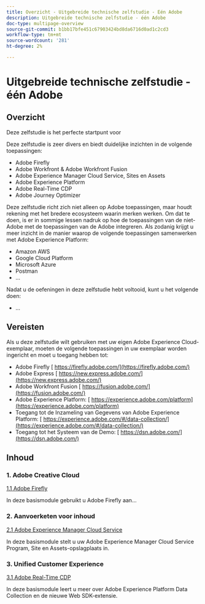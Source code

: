 ```yaml
---
title: Overzicht - Uitgebreide technische zelfstudie - Eén Adobe
description: Uitgebreide technische zelfstudie - één Adobe
doc-type: multipage-overview
source-git-commit: b1bb17bfe451c67903424bd8da6716d0ad1c2cd3
workflow-type: tm+mt
source-wordcount: '281'
ht-degree: 2%

---
```


# Uitgebreide technische zelfstudie - één Adobe

## Overzicht

Deze zelfstudie is het perfecte startpunt voor

Deze zelfstudie is zeer divers en biedt duidelijke inzichten in de volgende toepassingen:

- Adobe Firefly
- Adobe Workfront &amp; Adobe Workfront Fusion
- Adobe Experience Manager Cloud Service, Sites en Assets
- Adobe Experience Platform
- Adobe Real-Time CDP
- Adobe Journey Optimizer


Deze zelfstudie richt zich niet alleen op Adobe toepassingen, maar houdt rekening met het bredere ecosysteem waarin merken werken. Om dat te doen, is er in sommige lessen nadruk op hoe de toepassingen van de niet-Adobe met de toepassingen van de Adobe integreren. Als zodanig krijgt u meer inzicht in de manier waarop de volgende toepassingen samenwerken met Adobe Experience Platform:

- Amazon AWS
- Google Cloud Platform
- Microsoft Azure
- Postman
- ...

Nadat u de oefeningen in deze zelfstudie hebt voltooid, kunt u het volgende doen:

- ...

## Vereisten

Als u deze zelfstudie wilt gebruiken met uw eigen Adobe Experience Cloud-exemplaar, moeten de volgende toepassingen in uw exemplaar worden ingericht en moet u toegang hebben tot:

- Adobe Firefly [ https://firefly.adobe.com/](https://firefly.adobe.com/)
- Adobe Express [ https://new.express.adobe.com/](https://new.express.adobe.com/)
- Adobe Workfront Fusion [ https://fusion.adobe.com/](https://fusion.adobe.com/)
- Adobe Experience Platform: [ https://experience.adobe.com/platform](https://experience.adobe.com/platform)
- Toegang tot de Inzameling van Gegevens van Adobe Experience Platform: [ https://experience.adobe.com/#/data-collection/](https://experience.adobe.com/#/data-collection/)
- Toegang tot het Systeem van de Demo: [ https://dsn.adobe.com/](https://dsn.adobe.com/)

## Inhoud

### 1. Adobe Creative Cloud

[1.1 Adobe Firefly](./modules/creative-cloud/module1.1/firefly-services.md)

In deze basismodule gebruikt u Adobe Firefly aan...

### 2. Aanvoerketen voor inhoud

[2.1 Adobe Experience Manager Cloud Service](./modules/csc/module2.1/aemcs.md)

In deze basismodule stelt u uw Adobe Experience Manager Cloud Service Program, Site en Assets-opslagplaats in.

### 3. Unified Customer Experience

[3.1 Adobe Real-Time CDP](./modules/uce/module3.1/rtcdp.md)

In deze basismodule leert u meer over Adobe Experience Platform Data Collection en de nieuwe Web SDK-extensie.